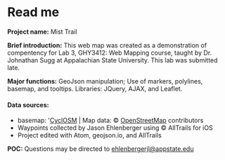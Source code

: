 # Read me


**Project name:** Mist Trail

**Brief introduction:** This web map was created as a demonstration of compentency for Lab 3, GHY3412: Web Mapping course, taught by Dr. Johnathan Sugg at Appalachian State University. This lab was submitted late.

**Major functions:** GeoJson manipulation; Use of markers, polylines, basemap, and tooltips.
Libraries: JQuery, AJAX, and Leaflet.

#### Data sources:
- basemap:  '<a href="https://github.com/cyclosm/cyclosm-cartocss-style/releases" title="CyclOSM - Open Bicycle render">CyclOSM</a> | Map data: &copy; <a href="https://www.openstreetmap.org/copyright">OpenStreetMap</a> contributors
- Waypoints collected by Jason Ehlenberger using &copy; AllTrails for iOS
- Project edited with Atom, geojson.io, and AllTrails

**POC:** Questions may be directed to ehlenbergerjl@appstate.edu
